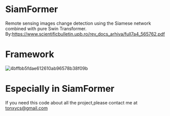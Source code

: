# SiamFormer
Remote sensing images change  detection using the Siamese network combined with pure Swin Transformer.
By:https://www.scientificbulletin.upb.ro/rev_docs_arhiva/full7a4_565762.pdf

# Framework
![4bffbb5fdae612610ab96578b38f09b](https://github.com/user-attachments/assets/aed84108-0363-4b1b-b55c-d072d012ccc1)

# Especially in SiamFormer
If you need this code about all the project,please contact me at tonxycs@gmail.com


